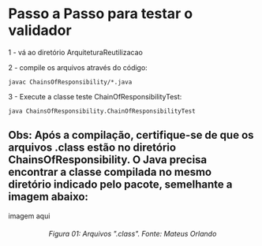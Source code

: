 # Passo a Passo para testar o validador

1 - vá ao diretório ArquiteturaReutilizacao

2 - compile os arquivos através do código:

```
javac ChainsOfResponsibility/*.java
```

3 - Execute a classe teste ChainOfResponsibilityTest:

```
java ChainsOfResponsibility.ChainOfResponsibilityTest
```

## **Obs**: Após a compilação, certifique-se de que os arquivos .class estão no diretório ChainsOfResponsibility. O Java precisa encontrar a classe compilada no mesmo diretório indicado pelo pacote, semelhante a imagem abaixo:

imagem aqui
<h6 align = "center">Figura 01: Arquivos ".class". Fonte: Mateus Orlando</h6>
